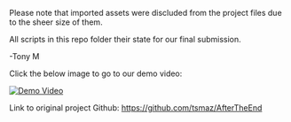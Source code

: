 Please note that imported assets were discluded from the project files due to the sheer size of them. 

All scripts in this repo folder their state for our final submission.

-Tony M


Click the below image to go to our demo video:

[![Demo Video](https://img.youtube.com/vi/TgmxH1oK9Uw/0.jpg)](https://www.youtube.com/watch?v=TgmxH1oK9Uw)


Link to original project Github: https://github.com/tsmaz/AfterTheEnd
